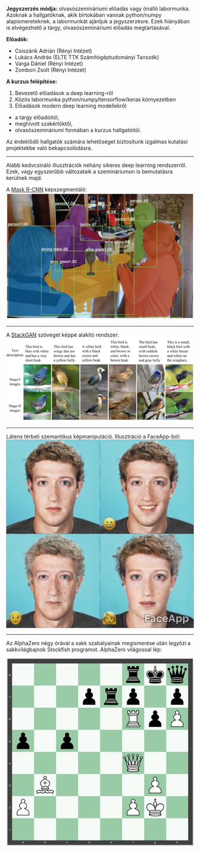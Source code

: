**Jegyszerzés módja:** olvasószemináriumi előadás vagy önálló labormunka.
Azoknak a hallgatóknak, akik birtokában vannak python/numpy alapismereteknek,
a labormunkát ajánljuk a jegyszerzésre. Ezek hiányában is elvégezhető a tárgy,
olvasószemináriumi előadás megtartásával.

**Előadók:**
* Csiszárik Adrián (Rényi Intézet)
* Lukács András (ELTE TTK Számítógéptudományi Tanszék)
* Varga Dániel (Rényi Intézet)
* Zombori Zsolt (Rényi Intézet)


**A kurzus felépítése:**

1. Bevezető előadások a deep learning-ről
2. Közös labormunka python/numpy/tensorflow/keras környezetben
3. Előadások modern deep learning modellekről
  * a tárgy előadóitól,
  * meghívott szakértőktől,
  * olvasószemináriumi formában a kurzus hallgatóitól.


Az érdeklődő hallgatók számára lehetőséget biztosítunk
izgalmas kutatási projektekbe való bekapcsolódásra.

---

Alább kedvcsináló illusztrációk néhány sikeres deep learning rendszerről. Ezek, vagy egyszerűbb változataik a szemináriumon is bemutatásra kerülnek majd.

A [Mask R-CNN](https://github.com/matterport/Mask_RCNN) képszegmentáló:
![Mask R-CNN](pics/mask-r-cnn-1.jpg "Mask R-CNN")

---

A [StackGAN](https://github.com/hanzhanggit/StackGAN) szöveget képpé alakító rendszer:
![StackGAN](pics/stackgan.jpg "StackGAN")

---

Látens térbeli szemantikus képmanipuláció. Illusztráció a FaceApp-ból:
![FaceApp](pics/faceapp.jpg "FaceApp")

---

Az AlphaZero négy órával a sakk szabályainak megismerése után legyőzi a sakkvilágbajnok Stockfish programot. AlphaZero világossal lép:

![AlphaZero Zugzwang](pics/alphazero-zugzwang.jpg "AlphaZero Zugzwang")
